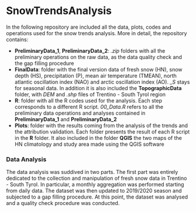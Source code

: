 # SnowTrendsAnalysis

In the following repository are included all the data, plots, codes and operations used for the snow trends analysis. More in detail, the repository contains:
- **PreliminaryData_1**, **PreliminaryData_2**: *.zip* folders with all the preliminary operations on the raw data, as the data quality check and the gap filling procedure
- **FinalData**: folder with the final version data of fresh snow (HN), snow depth (HS), precipitation (P), mean air temperature (TMEAN), north atlantic oscillation index (NAO) and arctic oscillation index (AO). *_S* stays for seasonal data. In addition it is also included the **TopographicData** folder, with *DEM* and *.shp* files of Trentino - South Tyrol region
- **R**: folder with all the R codes used for the analysis. Each step corresponds to a different R script. *00_Data.R* refers to all the preliminary data operations and analyses contained in **PreliminaryData_1** and **PreliminaryData_2**
- **Plots**: folder with the results coming from the analysis of the trends and the attribution validation. Each folder presents the result of each R script in the **R** folder. It also included in the folder **QGIS** the two maps of the HN climatology and study area made using the QGIS software

### Data Analysis
The data analysis was suddived in two parts. The first part was entirely dedicated to the collection and manipulation of fresh snow data in Trentino - South Tyrol. In particular, a monthly aggregation was performed starting from daily data. The dataset was then updated to 2019/2020 season and subjected to a gap filling procedure. At this point, the dataset was analysed and a quality check procedure was conducted. 
